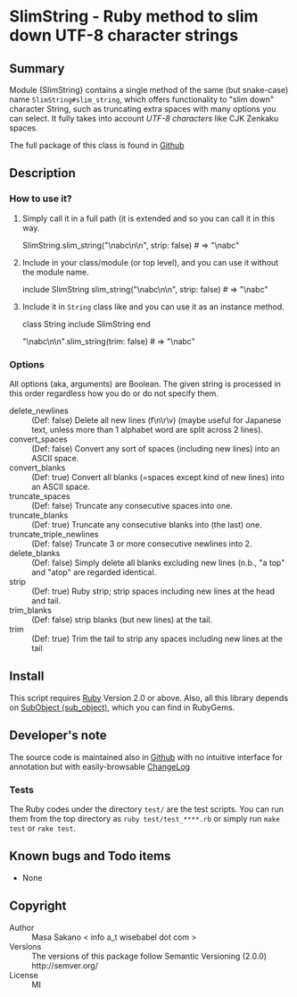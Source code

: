 
# SlimString - Ruby method to slim down UTF-8 character strings

## Summary

Module {SlimString} contains a single method of the same (but snake-case) name
`SlimString#slim_string`, which offers functionality to "slim down" character
String, such as truncating extra spaces with many options you can select. It
fully takes into account *UTF-8 characters* like CJK Zenkaku spaces.

The full package of this class is found in
[Github](https://github.com/masasakano/slim_string)

## Description

### How to use it?

1.  Simply call it in a full path (it is extended and so you can call it in
    this way.


    SlimString.slim_string("\nabc\n\n", strip: false) # => "\nabc"

1.  Include in your class/module (or top level), and you can use it without
    the module name.


    include SlimString
    slim_string("\nabc\n\n", strip: false) # => "\nabc"

1.  Include it in `String` class like and you can use it as an instance
    method.


    class String
      include SlimString
    end

    "\nabc\n\n".slim_string(trim: false) # => "\nabc"

### Options

All options (aka, arguments) are Boolean. The given string is processed in
this order regardless how you do or do not specify them.

<dl>
<dt>delete_newlines</dt>
<dd>   (Def: false) Delete all new lines (f\n\r\v) (maybe useful for Japanese
    text, unless more than 1 alphabet word are split across 2 lines).</dd>
<dt>convert_spaces</dt>
<dd>   (Def: false) Convert any sort of spaces (including new lines) into an
    ASCII space.</dd>
<dt>convert_blanks</dt>
<dd>   (Def: true) Convert all blanks (=spaces except kind of new lines) into an
    ASCII space.</dd>
<dt>truncate_spaces</dt>
<dd>   (Def: false) Truncate any consecutive spaces into one.</dd>
<dt>truncate_blanks</dt>
<dd>   (Def: true) Truncate any consecutive blanks into (the last) one.</dd>
<dt>truncate_triple_newlines</dt>
<dd>   (Def: false) Truncate 3 or more consecutive newlines into 2.</dd>
<dt>delete_blanks</dt>
<dd>   (Def: false) Simply delete all blanks excluding new lines (n.b., &quot;a top&quot;
    and &quot;atop&quot; are regarded identical.</dd>
<dt>strip</dt>
<dd>   (Def: true) Ruby strip; strip spaces including new lines at the head and
    tail.</dd>
<dt>trim_blanks</dt>
<dd>   (Def: false) strip blanks (but new lines) at the tail.</dd>
<dt>trim</dt>
<dd>   (Def: true) Trim the tail to strip any spaces including new lines at the
    tail</dd>
</dl>



## Install

This script requires [Ruby](http://www.ruby-lang.org) Version 2.0 or above. 
Also, all this library depends on [SubObject (sub_object)](https://rubygems.org/gems/sub_object), which you can find in
RubyGems.

## Developer's note

The source code is maintained also in
[Github](https://github.com/masasakano/slim_string) with no intuitive
interface for annotation but with easily-browsable
[ChangeLog](https://github.com/masasakano/slim_string/blob/master/ChangeLog)

### Tests

The Ruby codes under the directory `test/` are the test scripts. You can run
them from the top directory as `ruby test/test_****.rb` or simply run `make
test` or `rake test`.

## Known bugs and Todo items

*   None


## Copyright

<dl>
<dt>Author</dt>
<dd>   Masa Sakano &lt; info a_t wisebabel dot com &gt;</dd>
<dt>Versions</dt>
<dd>   The versions of this package follow Semantic Versioning (2.0.0)
    http://semver.org/</dd>
<dt>License</dt>
<dd>   MI</dd>
</dl>



